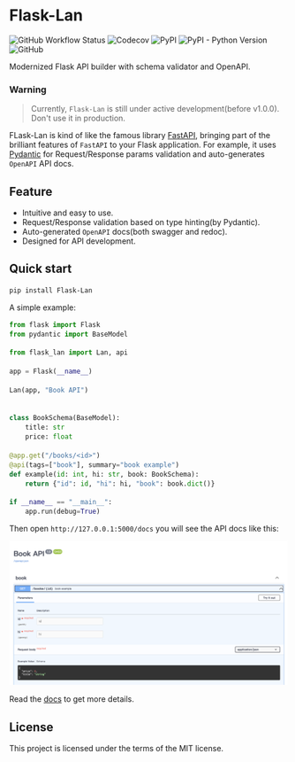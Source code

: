 # Flask-Lan

![GitHub Workflow Status](https://img.shields.io/github/workflow/status/ischaojie/flask-lan/CI?style=flat-square)
![Codecov](https://img.shields.io/codecov/c/github/ischaojie/flask-lan?style=flat-square)
![PyPI](https://img.shields.io/pypi/v/flask-lan?style=flat-square)
![PyPI - Python Version](https://img.shields.io/pypi/pyversions/flask-lan?style=flat-square)
![GitHub](https://img.shields.io/github/license/ischaojie/flask-lan?style=flat-square)

Modernized Flask API builder with schema validator and OpenAPI.

### Warning
>
> Currently, `Flask-Lan` is still under active development(before v1.0.0). Don't use it in production.

FLask-Lan is kind of like the famous library [FastAPI](https://github.com/tiangolo/fastapi), bringing part of the brilliant features of `FastAPI` to your Flask application.
For example, it uses [Pydantic](https://github.com/samuelcolvin/pydantic) for Request/Response params validation
and auto-generates `OpenAPI` API docs.

## Feature

-   Intuitive and easy to use.
-   Request/Response validation based on type hinting(by Pydantic).
-   Auto-generated `OpenAPI` docs(both swagger and redoc).
-   Designed for API development.

## Quick start

```bash
pip install Flask-Lan
```

A simple example:

```python
from flask import Flask
from pydantic import BaseModel

from flask_lan import Lan, api

app = Flask(__name__)

Lan(app, "Book API")


class BookSchema(BaseModel):
    title: str
    price: float

@app.get("/books/<id>")
@api(tags=["book"], summary="book example")
def example(id: int, hi: str, book: BookSchema):
    return {"id": id, "hi": hi, "book": book.dict()}

if __name__ == "__main__":
    app.run(debug=True)


```
Then open `http://127.0.0.1:5000/docs` you will see the API docs like this:

![api-docs](/assets/docs.png)

Read the [docs](https://flask-lan.chaojie.fun/) to get more details.

## License

This project is licensed under the terms of the MIT license.
